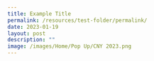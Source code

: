 ```yaml
---
title: Example Title
permalink: /resources/test-folder/permalink/
date: 2023-01-19
layout: post
description: ""
image: /images/Home/Pop Up/CNY 2023.png
---
```

